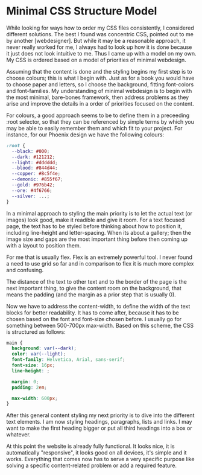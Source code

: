 # Minimal CSS Structure Model

While looking for ways how to order my CSS files consistently, I considered different solutions. The best I found was concentric CSS, pointed out to me by another [webdesigner]. But while it may be a reasonable approach, it never really worked for me, I always had to look up how it is done because it just does not look intuitive to me. Thus I came up with a model on my own. My CSS is ordered based on a model of priorities of minimal webdesign.
  
Assuming that the content is done and the styling begins my first step is to choose colours; this is what I begin with. Just as for a book you would have to choose paper and letters, so I choose the background, fitting font-colors and font-families. 
My understanding of minimal webdesign is to begin with the most minimal, bare-bones framework, then address problems as they arise and improve the details in a order of priorities focused on the content.

For colours, a good approach seems to be to define them in a preceeding :root selector, so that they can be referenced by simple terms by which you may be able to easily remember them and which fit to your project. For instance, for our Phoenix design we have the following colours:

```css
:root {
  --black: #000;
  --dark: #121212;
  --light: #dddddd;
  --blood: #844d44;
  --copper: #8c5f4e;
  --demonic: #855f67;
  --gold: #976b42;
  --ore: #4f6766;
  --silver: ...;
}
```

In a minimal approach to styling the main priority is to let the actual text (or images) look good, make it readible and give it room. For a text focused page, the text has to be styled before thinking about how to position it, including line-height and letter-spacing. When its about a gallery; then the image size and gaps are the most important thing before then coming up with a layout to position them. 

<span class="subtext">For me that is usually flex. Flex is an extremely powerful tool. I never found a need to use grid so far and in comparison to flex it is much more complex and confusing.</span>

The distance of the text to other text and to the border of the page is the next important thing, to give the content room on the background, that means the padding (and the margin as a prior step that is usually 0). 

Now we have to address the content-width, to define the width of the text blocks for better readability. It has to come after, because it has to be chosen based on the font and font-size chosen before. I usually go for something between 500-700px max-width. Based on this scheme, the CSS is structured as follows:

```css
main {
  background: var(--dark);
  color: var(--light);
  font-family: Helvetica, Arial, sans-serif;
  font-size: 16px;
  line-height: ;

  margin: 0;
  padding: 2em;

  max-width: 600px;
}
```

After this general content styling my next priority is to dive into the different text elements. I am now styling headings, paragraphs, lists and links. I may want to make the first heading bigger or put all third headings into a box or whatever. 


At this point the website is already fully functional. 
It looks nice, it is automatically "responsive", it looks good on all devices, it's simple and it works. Everything that comes now has to serve a very specific purpose like solving a specific content-related problem or add a required feature. 


